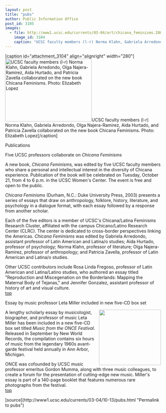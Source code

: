 ```yaml
---
layout: post
title: "pubs"
author: Public Information Office
post_id: 3105
images:
  - file: http://www1.ucsc.edu/currents/03-04/art/chicana_feminisms.280.jpg
    image_id: 3104
    caption: "UCSC faculty members (l-r) Norma Klahn, Gabriela Arredondo, Olga Najera-Ramirez, Aida Hurtado, and Patricia Zavella collaborated on the new book Chicana Feminisms. Photo: Elizabeth Lopez"
---
```


[caption id="attachment_3104" align="alignright" width="280"]<a href="http://localhost/mysite/wp-content/uploads/2003/10/chicana_feminisms.280.jpg"><img class="size-full wp-image-3104" src="http://localhost/mysite/wp-content/uploads/2003/10/chicana_feminisms.280.jpg" alt="UCSC faculty members (l-r) Norma Klahn, Gabriela Arredondo, Olga Najera-Ramirez, Aida Hurtado, and Patricia Zavella collaborated on the new book Chicana Feminisms. Photo: Elizabeth Lopez" width="280" height="203" /></a>UCSC faculty members (l-r) Norma Klahn, Gabriela Arredondo, Olga Najera-Ramirez, Aida Hurtado, and Patricia Zavella collaborated on the new book Chicana Feminisms. Photo: Elizabeth Lopez[/caption]
<p class="pagehead">
  Publications
</p>
<p>
  <span class="sectionhead"><a name="chicana" id="chicana"></a>Five UCSC professors collaborate on <i>Chicana Feminisms</i></span><br>
</p>
<p>
  A new book, <i>Chicana Feminisms,</i> was edited by five UCSC faculty members who share a personal and intellectual interest in the diversity of Chicana experience. Publication of the book will be celebrated on Tuesday, October 21, from 4 to 6 p.m. in the UCSC Women's Center. The event is free and open to the public.<br>
</p>
<p>
  <i>Chicana Feminisms</i> (Durham, N.C.: Duke University Press, 2003) presents a series of essays that draw on anthropology, folklore, history, literature, and psychology in a dialogue format, with each essay followed by a response from another scholar.<br>
</p>
<p>
  Each of the five editors is a member of UCSC's Chicana/Latina Feminisms Research Cluster, affiliated with the campus Chicano/Latino Research Center (CLRC). The center is dedicated to cross-border perspectives linking the Americas. <i>Chicana Feminisms</i> was edited by Gabriela Arredondo, assistant professor of Latin American and Latina/o studies; Aida Hurtado, professor of psychology; Norma Klahn, professor of literature; Olga Najera-Ramirez, professor of anthropology; and Patricia Zavella, professor of Latin American and Latina/o studies.<br>
</p>
<p>
  Other UCSC contributors include Rosa Linda Fregoso, professor of Latin American and Latina/Latino studies, who authored an essay titled "Reproduction and Miscegenation on the Borderlands: Mapping the Maternal Body of Tejanas," and Jennifer Gonzalez, assistant professor of history of art and visual culture.<br>
  <a href="#chicana">top</a>
</p>
<p class="sectionhead">
  <a name="once" id="once"></a>Essay by music professor Leta Miller included in new five-CD box set
</p>
<p>
  <img align="right" height="179" src="../art/once_festival_cover.200.jpg" width="200" alt="">A lengthy scholarly essay by musicologist, biographer, and professor of music Leta Miller has been included in a new five-CD box set titled <i>Music from the ONCE Festival</i>. Released in September by New World Records, the compilation contains six hours of music from the legendary 1960s avant-garde festival held annually in Ann Arbor, Michigan.<br>
</p>
<p>
  ONCE was cofounded by UCSC music professor emeritus Gordon Mumma, along with three music colleagues, to create a forum for the presentation of cutting-edge new music. Miller's essay is part of a 140-page booklet that features numerous rare photographs from the festival.<br>
  <a href="#chicana">top</a>
</p>
<p>

</p>
[source](http://www1.ucsc.edu/currents/03-04/10-13/pubs.html "Permalink to pubs")
